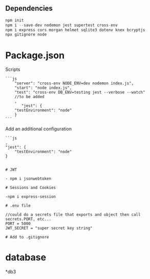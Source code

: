 ## Dependencies

```javascript
npm init
npm i --save-dev nodemon jest supertest cross-env
npm i express cors morgan helmet sqlite3 dotenv knex bcryptjs
npx gitignore node
```

# Package.json

Scripts

    ```js
        "server": "cross-env NODE_ENV=dev nodemon index.js",
        "start": "node index.js",
        "test": "cross-env DB_ENV=testing jest --verbose --watch"
        //to be added
        ,
           "jest": {
        "testEnvironment": "node"
        }
    ```

Add an additional configuration

    ```js
    ,
    "jest": {
        "testEnvironment": "node"
    }

```

# JWT

- npm i jsonwebtoken

# Sessions and Cookies

-npm i express-session

# .env file

//could do a secrets file that exports and object then call secrets.PORT, etc...
PORT = 5000
JWT_SECRET = "super secret key string"

# Add to .gitignore

```

# database

\*db3

```

```

